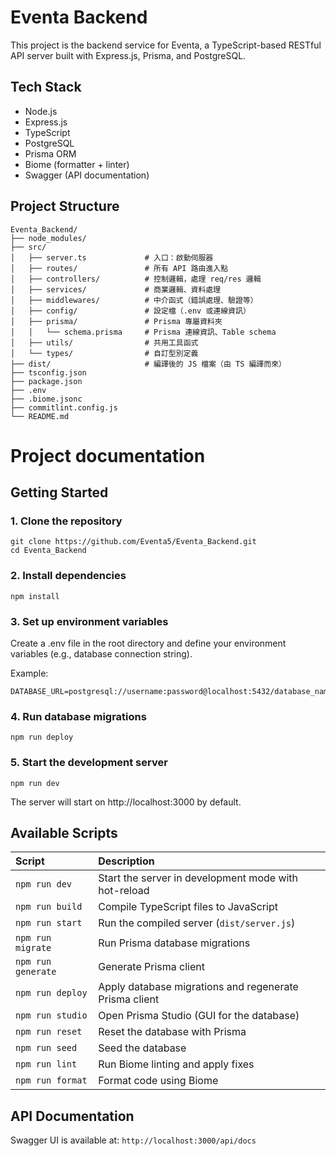 # Eventa Backend
This project is the backend service for Eventa, a TypeScript-based RESTful API server built with Express.js, Prisma, and PostgreSQL.

## Tech Stack
- Node.js
- Express.js
- TypeScript
- PostgreSQL
- Prisma ORM
- Biome (formatter + linter)
- Swagger (API documentation)

## Project Structure
```
Eventa_Backend/
├── node_modules/
├── src/
│   ├── server.ts             # 入口：啟動伺服器
│   ├── routes/               # 所有 API 路由進入點
│   ├── controllers/          # 控制邏輯，處理 req/res 邏輯
│   ├── services/             # 商業邏輯、資料處理
│   ├── middlewares/          # 中介函式（錯誤處理、驗證等）
│   ├── config/               # 設定檔（.env 或連線資訊）
│   ├── prisma/               # Prisma 專屬資料夾
│   │   └── schema.prisma     # Prisma 連線資訊、Table schema
│   ├── utils/                # 共用工具函式
│   └── types/                # 自訂型別定義
├── dist/                     # 編譯後的 JS 檔案（由 TS 編譯而來）
├── tsconfig.json
├── package.json
├── .env
├── .biome.jsonc
├── commitlint.config.js
└── README.md
```


# Project documentation
## Getting Started

### 1. Clone the repository

```
git clone https://github.com/Eventa5/Eventa_Backend.git
cd Eventa_Backend
```
### 2. Install dependencies
```
npm install
```

### 3. Set up environment variables
Create a .env file in the root directory and define your environment variables (e.g., database connection string).

Example:
```
DATABASE_URL=postgresql://username:password@localhost:5432/database_name
```

### 4. Run database migrations
```
npm run deploy
```

### 5. Start the development server
```
npm run dev
```
The server will start on http://localhost:3000 by default.

## Available Scripts

| Script | Description |
|:---|:---|
| `npm run dev` | Start the server in development mode with hot-reload |
| `npm run build` | Compile TypeScript files to JavaScript |
| `npm run start` | Run the compiled server (`dist/server.js`) |
| `npm run migrate` | Run Prisma database migrations |
| `npm run generate` | Generate Prisma client |
| `npm run deploy` | Apply database migrations and regenerate Prisma client |
| `npm run studio` | Open Prisma Studio (GUI for the database) |
| `npm run reset` | Reset the database with Prisma |
| `npm run seed` | Seed the database |
| `npm run lint` | Run Biome linting and apply fixes |
| `npm run format` | Format code using Biome |

## API Documentation
Swagger UI is available at: `http://localhost:3000/api/docs`
